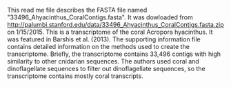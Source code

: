 This read me file describes the FASTA file named "33496_Ahyacinthus_CoralContigs.fasta". It was dowloaded from http://palumbi.stanford.edu/data/33496_Ahyacinthus_CoralContigs.fasta.zip on 1/15/2015. This is a transcriptome of the coral Acropora hyacinthus. It was featured in Barshis et al. (2013). The supporting information file contains detailed information on the methods used to create the transcriptome. Briefly, the transcriptome contains 33,496 contigs with high similarity to other cnidarian sequences. The authors used coral and dinoflagellate sequences to filter out dinoflagellate sequences, so the transcriptome contains mostly coral transcripts.
